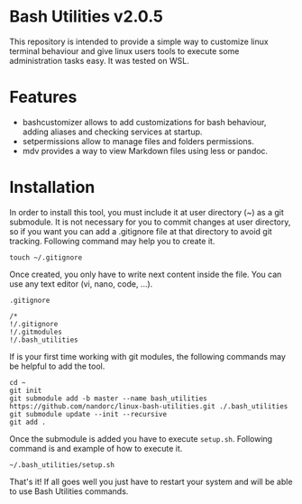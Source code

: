 # Bash Utilities v2.0.5

This repository is intended to provide a simple way to customize linux terminal behaviour and give linux users tools to execute some administration tasks easy. It was tested on WSL.

# Features

- bashcustomizer allows to add customizations for bash behaviour, adding aliases and checking services at startup.
- setpermissions allow to manage files and folders permissions.
- mdv provides a way to view Markdown files using less or pandoc.

# Installation

In order to install this tool, you must include it at user directory (~) as a git submodule. It is not necessary for you to commit changes at user directory, so if you want you can add a .gitignore file at that directory to avoid git tracking. Following command may help you to create it.

```
touch ~/.gitignore
```

Once created, you only have to write next content inside the file. You can use any text editor (vi, nano, code, ...).

`.gitignore`

```
/*
!/.gitignore
!/.gitmodules
!/.bash_utilities
```

If is your first time working with git modules, the following commands may be helpful to add the tool.

```
cd ~
git init
git submodule add -b master --name bash_utilities https://github.com/nandorc/linux-bash-utilities.git ./.bash_utilities
git submodule update --init --recursive
git add .
```

Once the submodule is added you have to execute `setup.sh`. Following command is and example of how to execute it.

```
~/.bash_utilities/setup.sh
```

That's it! If all goes well you just have to restart your system and will be able to use Bash Utilities commands.
